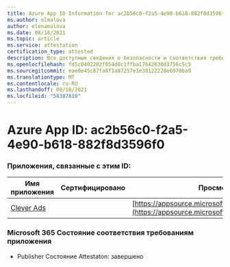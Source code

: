 ```yaml
---
title: Azure App ID Information for ac2b56c0-f2a5-4e90-b618-882f8d3596f0
ms.author: elmalova
author: elenamalova
ms.date: 08/18/2021
ms.topic: article
ms.service: attestation
certification_type: attested
description: Все доступные сведения о безопасности и соответствия требованиям для ac2b56c0-f2a5-4e90-b618-882f8d3596f0.
ms.openlocfilehash: fd5c0402282f054d8c1ffba17642830d3756c5c5
ms.sourcegitcommit: eae0e45c87fa8f1a87257e1e38122228e6970ba9
ms.translationtype: MT
ms.contentlocale: ru-RU
ms.lasthandoff: 08/18/2021
ms.locfileid: "58387810"
---
```

# <a name="azure-app-id-ac2b56c0-f2a5-4e90-b618-882f8d3596f0"></a>Azure App ID: ac2b56c0-f2a5-4e90-b618-882f8d3596f0


### <a name="apps-associated-with-this-id"></a>Приложения, связанные с этим ID:
| **Имя приложения** | **Сертифицировано** | **Просмотр в AppSource** |
|--------------|---------------|-----------------------|
| [Clever Ads](https://docs.microsoft.com/microsoft-365-app-certification/forward/WA200001182) |  | [https://appsource.microsoft.com/product/office/WA200001182](https://appsource.microsoft.com/product/office/WA200001182) |

### <a name="microsoft-365-app-compliance-status"></a>Microsoft 365 Состояние соответствия требованиям приложения
- Publisher Состояние Attestaton: завершено
